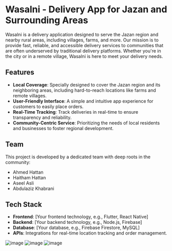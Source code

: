 # Wasalni - Delivery App for Jazan and Surrounding Areas

Wasalni is a delivery application designed to serve the Jazan region and nearby rural areas, including villages, farms, and more. Our mission is to provide fast, reliable, and accessible delivery services to communities that are often underserved by traditional delivery platforms. Whether you're in the city or in a remote village, Wasalni is here to meet your delivery needs.

## Features

- **Local Coverage**: Specially designed to cover the Jazan region and its neighboring areas, including hard-to-reach locations like farms and remote villages.
- **User-Friendly Interface**: A simple and intuitive app experience for customers to easily place orders.
- **Real-Time Tracking**: Track deliveries in real-time to ensure transparency and reliability.
- **Community-Centric Service**: Prioritizing the needs of local residents and businesses to foster regional development.

## Team

This project is developed by a dedicated team with deep roots in the community:

- Ahmed Hattan
- Haitham Hattan
- Aseel Asli
- Abdulaziz Khabrani

## Tech Stack

- **Frontend**: [Your frontend technology, e.g., Flutter, React Native]
- **Backend**: [Your backend technology, e.g., Node.js, Firebase]
- **Database**: [Your database, e.g., Firebase Firestore, MySQL]
- **APIs**: Integrations for real-time location tracking and order management.


![image](https://github.com/user-attachments/assets/3d51c322-67e1-4c37-9a84-2da061d52fce)
![image](https://github.com/user-attachments/assets/75fa4878-cf47-4c31-9e51-cffc689e3331)
![image](https://github.com/user-attachments/assets/690e5b75-942f-4d73-81c8-e8dd73511bde)




